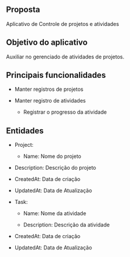 ## Proposta

Aplicativo de Controle de projetos e atividades

## Objetivo do aplicativo

Auxiliar no gerenciado de atividades de projetos.

## Principais funcionalidades

- Manter registros de projetos

- Manter registro de atividades

    - Registrar o progresso da atividade

## Entidades

- Project:

    - Name: Nome do projeto

- Description: Descrição do projeto

- CreatedAt: Data de criação

- UpdatedAt: Data de Atualização

- Task:

    - Name: Nome da atividade

    - Description: Descrição da atividade

- CreatedAt: Data de criação

- UpdatedAt: Data de Atualização